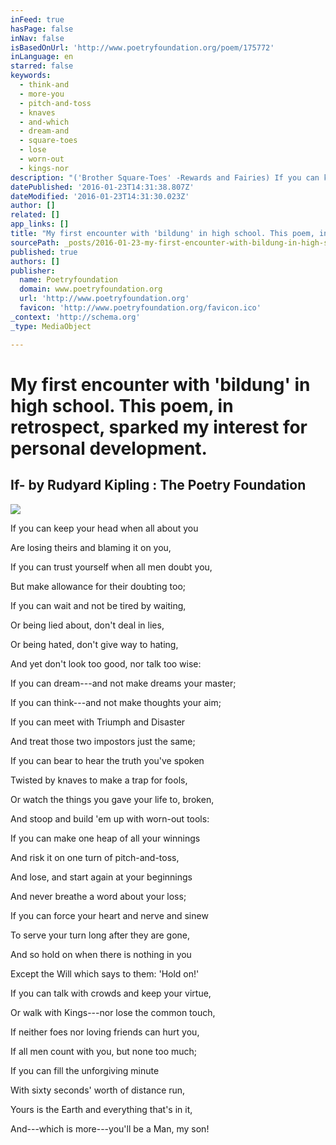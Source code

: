 ```yaml
---
inFeed: true
hasPage: false
inNav: false
isBasedOnUrl: 'http://www.poetryfoundation.org/poem/175772'
inLanguage: en
starred: false
keywords:
  - think-and
  - more-you
  - pitch-and-toss
  - knaves
  - and-which
  - dream-and
  - square-toes
  - lose
  - worn-out
  - kings-nor
description: "('Brother Square-Toes' -Rewards and Fairies) If you can keep your head when all about you Are losing theirs and blaming it on you, If you can trust yourself when all men doubt you, But make allowance for their doubting too; If you can wait and not be tired by waiting,"
datePublished: '2016-01-23T14:31:38.807Z'
dateModified: '2016-01-23T14:31:30.023Z'
author: []
related: []
app_links: []
title: "My first encounter with 'bildung' in high school. This poem, in retrospect, sparked my interest for personal development. "
sourcePath: _posts/2016-01-23-my-first-encounter-with-bildung-in-high-school-this-poem.md
published: true
authors: []
publisher:
  name: Poetryfoundation
  domain: www.poetryfoundation.org
  url: 'http://www.poetryfoundation.org'
  favicon: 'http://www.poetryfoundation.org/favicon.ico'
_context: 'http://schema.org'
_type: MediaObject

---
```

# My first encounter with 'bildung' in high school. This poem, in retrospect, sparked my interest for personal development. 

<article style=""><h1>If- by Rudyard Kipling : The Poetry Foundation</h1><img src="https://s3-us-west-2.amazonaws.com/the-grid-img/p/70098ccb744627a2e75bd16031b16826816395c6.jpg" /></article>

If you can keep your head when all about you   

Are losing theirs and blaming it on you,   

If you can trust yourself when all men doubt you,

But make allowance for their doubting too;   

If you can wait and not be tired by waiting,

Or being lied about, don't deal in lies,

Or being hated, don't give way to hating,

And yet don't look too good, nor talk too wise:

If you can dream---and not make dreams your master;   

If you can think---and not make thoughts your aim;   

If you can meet with Triumph and Disaster

And treat those two impostors just the same;   

If you can bear to hear the truth you've spoken

Twisted by knaves to make a trap for fools,

Or watch the things you gave your life to, broken,

And stoop and build 'em up with worn-out tools:

If you can make one heap of all your winnings

And risk it on one turn of pitch-and-toss,

And lose, and start again at your beginnings

And never breathe a word about your loss;

If you can force your heart and nerve and sinew

To serve your turn long after they are gone,   

And so hold on when there is nothing in you

Except the Will which says to them: 'Hold on!'

If you can talk with crowds and keep your virtue,   

Or walk with Kings---nor lose the common touch,

If neither foes nor loving friends can hurt you,

If all men count with you, but none too much;

If you can fill the unforgiving minute

With sixty seconds' worth of distance run,   

Yours is the Earth and everything that's in it,   

And---which is more---you'll be a Man, my son!